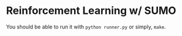 # Reinforcement Learning w/ SUMO
You should be able to run it with `python runner.py` or simply, `make`.
